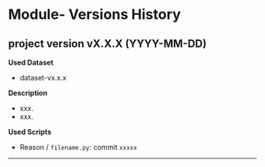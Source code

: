 # Module- Versions History

## project version vX.X.X (YYYY-MM-DD)

**Used Dataset**
- dataset-vx.x.x

**Description**
- xxx.
- xxx.

**Used Scripts**
- Reason / `filename.py`: commit `xxxxx`

---